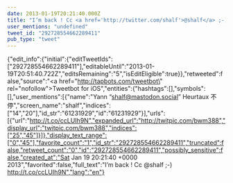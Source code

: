 ```yaml
---
date: 2013-01-19T20:21:40.000Z
title: "I’m back ! Cc <a href='http://twitter.com/shalf'>@shalf</a> ;-) http://t.co/ccLUIh9N″"
user_mentions: "undefined"
tweet_id: "292728554662289411"
pub_type: "tweet"
---
```

{"edit_info":{"initial":{"editTweetIds":["292728554662289411"],"editableUntil":"2013-01-19T20:51:40.722Z","editsRemaining":"5","isEditEligible":true}},"retweeted":false,"source":"<a href=\"http://tapbots.com/tweetbot\" rel=\"nofollow\">Tweetbot for iOS</a>","entities":{"hashtags":[],"symbols":[],"user_mentions":[{"name":"Yann “shalf@mastodon.social” Heurtaux 不停","screen_name":"shalf","indices":["14","20"],"id_str":"61231929","id":"61231929"}],"urls":[{"url":"http://t.co/ccLUIh9N","expanded_url":"http://twitpic.com/bwm388","display_url":"twitpic.com/bwm388","indices":["25","45"]}]},"display_text_range":["0","45"],"favorite_count":"1","id_str":"292728554662289411","truncated":false,"retweet_count":"0","id":"292728554662289411","possibly_sensitive":false,"created_at":"Sat Jan 19 20:21:40 +0000 2013","favorited":false,"full_text":"I’m back ! Cc @shalf ;-) http://t.co/ccLUIh9N","lang":"en"}

